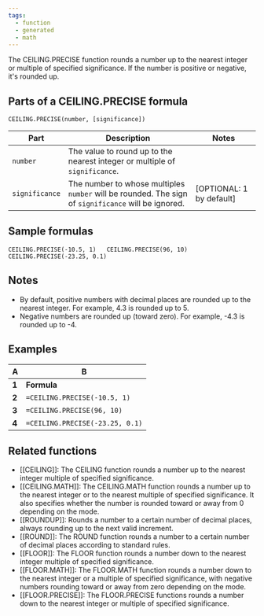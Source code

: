 ```yaml
---
tags:
  - function
  - generated
  - math
---
```


The CEILING.PRECISE function rounds a number up to the nearest integer or multiple of specified significance. If the number is positive or negative, it's rounded up.

Parts of a CEILING.PRECISE formula
----------------------------------

`CEILING.PRECISE(number, [significance])`

| Part | Description | Notes |
| --- | --- | --- |
| `number` | The value to round up to the nearest integer or multiple of `significance`. |  |
| `significance` | The number to whose multiples `number` will be rounded. The sign of `significance` will be ignored. | [OPTIONAL: 1 by default] |

Sample formulas
---------------

`CEILING.PRECISE(-10.5, 1)  
CEILING.PRECISE(96, 10)  
CEILING.PRECISE(-23.25, 0.1)`

Notes
-----

* By default, positive numbers with decimal places are rounded up to the nearest integer. For example, 4.3 is rounded up to 5.
* Negative numbers are rounded up (toward zero). For example, -4.3 is rounded up to -4.

Examples
--------

| A | B |
| --- | --- |
| **1** | **Formula** | **Result** |
| **2** | `=CEILING.PRECISE(-10.5, 1)` | -10 |
| **3** | `=CEILING.PRECISE(96, 10)` | 100 |
| **4** | `=CEILING.PRECISE(-23.25, 0.1)` | 23.2 |

Related functions
-----------------

* [[CEILING]]: The CEILING function rounds a number up to the nearest integer multiple of specified significance.
* [[CEILING.MATH]]: The CEILING.MATH function rounds a number up to the nearest integer or to the nearest multiple of specified significance. It also specifies whether the number is rounded toward or away from 0 depending on the mode.
* [[ROUNDUP]]: Rounds a number to a certain number of decimal places, always rounding up to the next valid increment.
* [[ROUND]]: The ROUND function rounds a number to a certain number of decimal places according to standard rules.
* [[FLOOR]]: The FLOOR function rounds a number down to the nearest integer multiple of specified significance.
* [[FLOOR.MATH]]: The FLOOR.MATH function rounds a number down to the nearest integer or a multiple of specified significance, with negative numbers rounding toward or away from zero depending on the mode.
* [[FLOOR.PRECISE]]: The FLOOR.PRECISE functions rounds a number down to the nearest integer or multiple of specified significance.